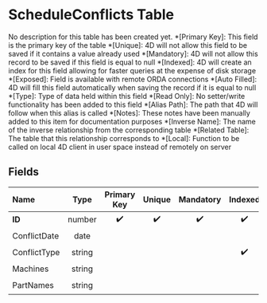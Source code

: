 ﻿# ScheduleConflicts Table
No description for this table has been created yet.
*[Primary Key]: This field is the primary key of the table
*[Unique]: 4D will not allow this field to be saved if it contains a value already used
*[Mandatory]: 4D will not allow this record to be saved if this field is equal to null
*[Indexed]: 4D will create an index for this field allowing for faster queries at the expense of disk storage
*[Exposed]: Field is available with remote ORDA connections
*[Auto Filled]: 4D will fill this field automatically when saving the record if it is equal to null
*[Type]: Type of data held within this field
*[Read Only]: No setter/write functionality has been added to this field
*[Alias Path]: The path that 4D will follow when this alias is called
*[Notes]: These notes have been manually added to this item for documentation purposes
*[Inverse Name]: The name of the inverse relationship from the corresponding table
*[Related Table]: The table that this relationship corresponds to
*[Local]: Function to be called on local 4D client in user space instead of remotely on server
## Fields

|Name|Type|Primary Key|Unique|Mandatory|Indexed|Exposed|Auto Filled|Notes|
|:---|:---:|:---:|:---:|:---:|:---:|:---:|:---:|:---:|
|**ID**|number|✔️|✔️|✔️|✔️|✔️|✔️||
|ConflictDate|date|||||✔️|||
|ConflictType|string||||✔️|✔️|||
|Machines|string|||||✔️|||
|PartNames|string|||||✔️|||